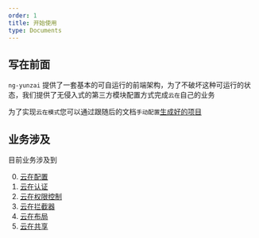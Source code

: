 ```yaml
---
order: 1
title: 开始使用
type: Documents
---
```


## 写在前面

`ng-yunzai` 提供了一套基本的可自运行的前端架构，为了不破坏这种可运行的状态，我们提供了无侵入式的第三方模块配置方式完成`云在`自己的业务  

为了实现`云在模式`您可以通过跟随后的文档`手动配置`[生成好的项目](/docs/getting-started)

## 业务涉及

目前业务涉及到

0. [云在配置](/bis/config)
1. [云在认证](/bis/auth)
2. [云在权限控制](/bis/acl)
3. [云在拦截器](/bis/interceotpr)
4. [云在布局](/bis/layout)
5. [云在共享](/bis/shared)
